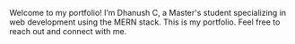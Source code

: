 Welcome to my portfolio! I’m Dhanush C, a Master's student specializing in web development using the MERN stack.
This is my portfolio. Feel free to reach out and connect with me.
